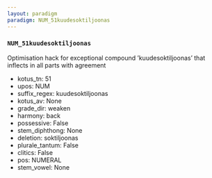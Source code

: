 ```yaml
---
layout: paradigm
paradigm: NUM_51kuudesoktiljoonas
---
```

### ` NUM_51kuudesoktiljoonas `

Optimisation hack for exceptional compound ’kuudesoktiljoonas’ that inflects in all parts with agreement
* kotus_tn: 51
* upos: NUM
* suffix_regex: kuudesoktiljoonas
* kotus_av: None
* grade_dir: weaken
* harmony: back
* possessive: False
* stem_diphthong: None
* deletion: soktiljoonas
* plurale_tantum: False
* clitics: False
* pos: NUMERAL
* stem_vowel: None
